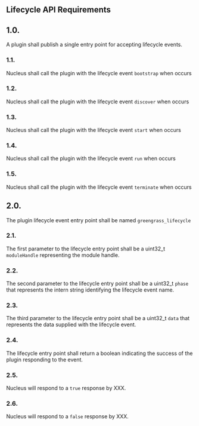 ## Lifecycle API Requirements

## 1.0.

A plugin shall publish a single entry point for accepting lifecycle events.

### 1.1.

Nucleus shall call the plugin with the lifecycle event `bootstrap` when <XXX> occurs

### 1.2.
Nucleus shall call the plugin with the lifecycle event `discover` when <XXX> occurs

### 1.3.

Nucleus shall call the plugin  with the lifecycle event `start` when <XXX> occurs

### 1.4.

Nucleus shall call the plugin with the lifecycle event `run` when <XXX> occurs

### 1.5.

Nucleus shall call the plugin with the lifecycle event `terminate` when <XXX> occurs

## 2.0.

The plugin lifecycle event entry point shall be named `greengrass_lifecycle`

### 2.1.

The first parameter to the lifecycle entry point shall be a uint32_t `moduleHandle` representing the module handle.

### 2.2.

The second parameter to the lifecycle entry point shall be a uint32_t `phase` that represents the intern string identifying the lifecycle event name.

### 2.3.

The third parameter to the lifecycle entry point shall be a uint32_t `data` that represents the data supplied with the lifecycle event.

### 2.4.

The lifecycle entry point shall return a boolean indicating the success of the plugin responding to the event.

### 2.5.

Nucleus will respond to a `true` response by XXX.

### 2.6.

Nucleus will respond to a `false` response by XXX.
